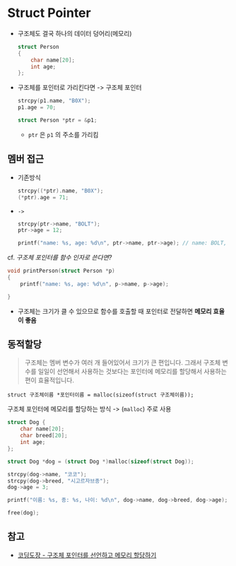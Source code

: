 # Struct Pointer

- 구조체도 결국 하나의 데이터 덩어리(메모리)

   ```c
   struct Person
   {
       char name[20];
       int age;
   };
   ```

- 구조체를 포인터로 가리킨다면 -> 구조체 포인터

   ```c
   strcpy(p1.name, "B0X");
   p1.age = 70;

   struct Person *ptr = &p1;
   ```

   - `ptr` 은 `p1` 의 주소를 가리킴
   


## 멤버 접근

- 기존방식

   ```c
   strcpy((*ptr).name, "B0X");
   (*ptr).age = 71;
   ```
   
- `->`

   ```c
   strcpy(ptr->name, "BOLT");
   ptr->age = 12;

   printf("name: %s, age: %d\n", ptr->name, ptr->age); // name: BOLT, age: 12
   ```

cf. *구조체 포인터를 함수 인자로 쓴다면?*

```c
void printPerson(struct Person *p) 
{
    printf("name: %s, age: %d\n", p->name, p->age);

}
```

- 구조체는 크기가 클 수 있으므로
함수를 호출할 때 포인터로 전달하면 **메모리 효율이 좋음**


## 동적할당

> 구조체는 멤버 변수가 여러 개 들어있어서 크기가 큰 편입니다. 그래서 구조체 변수를 일일이 선언해서 사용하는 것보다는 포인터에 메모리를 할당해서 사용하는 편이 효율적입니다.

```
struct 구조체이름 *포인터이름 = malloc(sizeof(struct 구조체이름));
```

구조체 포인터에 메모리를 할당하는 방식 -> (`malloc`) 주로 사용

```c
struct Dog {
    char name[20];
    char breed[20];
    int age;
};
```

```c
struct Dog *dog = (struct Dog *)malloc(sizeof(struct Dog));

strcpy(dog->name, "코코");
strcpy(dog->breed, "시고르자브종");
dog->age = 3;

printf("이름: %s, 종: %s, 나이: %d\n", dog->name, dog->breed, dog->age);

free(dog);
```

## 참고

- [코딩도장 - 구조체 포인터를 선언하고 메모리 할당하기](https://dojang.io/mod/page/view.php?id=418)